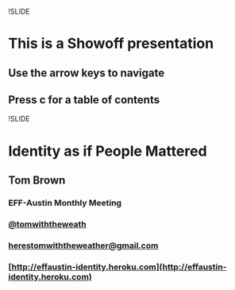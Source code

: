 !SLIDE
# This is a Showoff presentation
## Use the arrow keys to navigate
## Press c for a table of contents

!SLIDE 
# Identity as if People Mattered
## Tom Brown
### EFF-Austin Monthly Meeting
### [@tomwiththeweath](http://twitter.com/tomwiththeweath)
### [herestomwiththeweather@gmail.com](mailto:herestomwiththeweather@gmail.com)
### [http://effaustin-identity.heroku.com](http://effaustin-identity.heroku.com)

